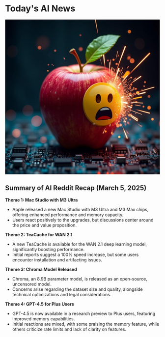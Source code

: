 
# Today's AI News

![Todays Image](pictures/20250308_100934.png)

## Summary of AI Reddit Recap (March 5, 2025)

**Theme 1: Mac Studio with M3 Ultra**

- Apple released a new Mac Studio with M3 Ultra and M3 Max chips, offering enhanced performance and memory capacity.
- Users react positively to the upgrades, but discussions center around the price and value proposition.

**Theme 2: TeaCache for WAN 2.1**

- A new TeaCache is available for the WAN 2.1 deep learning model, significantly boosting performance.
- Initial reports suggest a 100% speed increase, but some users encounter installation and artifacting issues.

**Theme 3: Chroma Model Released**

- Chroma, an 8.9B parameter model, is released as an open-source, uncensored model.
- Concerns arise regarding the dataset size and quality, alongside technical optimizations and legal considerations.

**Theme 4: GPT-4.5 for Plus Users**

- GPT-4.5 is now available in a research preview to Plus users, featuring improved memory capabilities.
- Initial reactions are mixed, with some praising the memory feature, while others criticize rate limits and lack of clarity on features.
